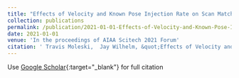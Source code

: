```yaml
---
title: "Effects of Velocity and Known Pose Injection Rate on Scan Matching 2D SLAM Accuracy"
collection: publications
permalink: /publication/2021-01-01-Effects-of-Velocity-and-Known-Pose-Injection-Rate-on-Scan-Matching-2D-SLAM-Accuracy
date: 2021-01-01
venue: 'In the proceedings of AIAA Scitech 2021 Forum'
citation: ' Travis Moleski,  Jay Wilhelm, &quot;Effects of Velocity and Known Pose Injection Rate on Scan Matching 2D SLAM Accuracy.&quot; In the proceedings of AIAA Scitech 2021 Forum, 2021.'
---
```

Use [Google Scholar](https://scholar.google.com/scholar?q=Effects+of+Velocity+and+Known+Pose+Injection+Rate+on+Scan+Matching+2D+SLAM+Accuracy){:target="_blank"} for full citation